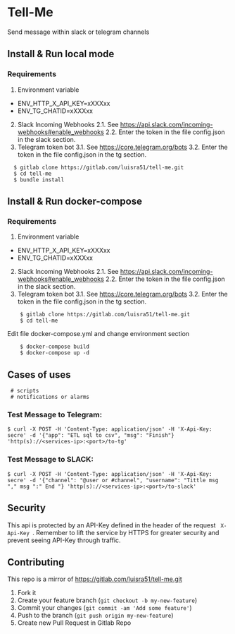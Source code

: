 # Tell-Me
Send message within slack or telegram channels



## Install & Run local mode

### Requirements
1. Environment variable
- ENV_HTTP_X_API_KEY=xXXXxx
- ENV_TG_CHATID=xXXXxx

2. Slack Incoming Webhooks
2.1. See https://api.slack.com/incoming-webhooks#enable_webhooks
2.2. Enter the token in the file config.json in the slack section.
3. Telegram token bot
3.1. See https://core.telegram.org/bots
3.2. Enter the token in the file config.json in the tg section.
```
  $ gitlab clone https://gitlab.com/luisra51/tell-me.git
  $ cd tell-me
  $ bundle install
```
## Install & Run docker-compose

### Requirements
1. Environment variable
- ENV_HTTP_X_API_KEY=xXXXxx
- ENV_TG_CHATID=xXXXxx

2. Slack Incoming Webhooks
2.1. See https://api.slack.com/incoming-webhooks#enable_webhooks
2.2. Enter the token in the file config.json in the slack section.
3. Telegram token bot
3.1. See https://core.telegram.org/bots
3.2. Enter the token in the file config.json in the tg section.
```
    $ gitlab clone https://gitlab.com/luisra51/tell-me.git
    $ cd tell-me
```   
 Edit file docker-compose.yml and change environment section
```
    $ docker-compose build
    $ docker-compose up -d
```

## Cases of uses

     # scripts
     # notifications or alarms

### Test Message to Telegram:

    $ curl -X POST -H 'Content-Type: application/json' -H 'X-Api-Key: secre' -d '{"app": "ETL sql to csv", "msg": "Finish"} 'http(s)://<services-ip>:<port>/to-tg'

### Test Message to SLACK:

    $ curl -X POST -H 'Content-Type: application/json' -H 'X-Api-Key: secre' -d '{"channel": "@user or #channel", "username": "Tittle msg "," msg ":" End "} 'http(s)://<services-ip>:<port>/to-slack'


## Security
This api is protected by an API-Key defined in the header of the request <code> X-Api-Key </code>. Remember to lift the service by HTTPS for greater security and prevent seeing API-Key through traffic.

## Contributing

This repo is a mirror of https://gitlab.com/luisra51/tell-me.git

1. Fork it
2. Create your feature branch (`git checkout -b my-new-feature`)
3. Commit your changes (`git commit -am 'Add some feature'`)
4. Push to the branch (`git push origin my-new-feature`)
5. Create new Pull Request in Gitlab Repo
